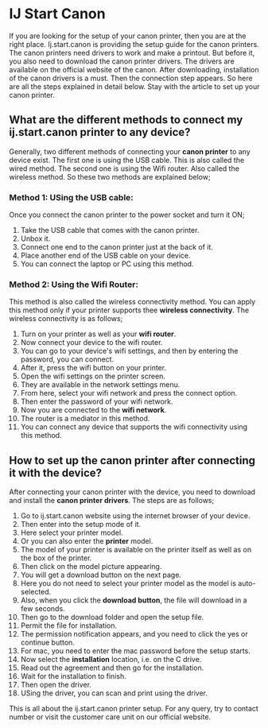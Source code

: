 
# IJ Start Canon

If you are looking for the setup of your canon printer, then you are at the right place. Ij.start.canon is providing the setup guide for the canon printers. The canon printers need drivers to work and make a printout. But before it, you also need to download the canon printer drivers. The drivers are available on the official website of the canon. After downloading, installation of the canon drivers is a must. Then the connection step appears. So here are all the steps explained in detail below. Stay with the article to set up your canon printer.

## What are the different methods to connect my ij.start.canon printer to any device?
Generally, two different methods of connecting your **canon printer** to any device exist. The first one is using the USB cable. This is also called the wired method. The second one is using the Wifi router. Also called the wireless method. So these two methods are explained below;
### Method 1: USing the USB cable:
Once you connect the canon printer to the power socket and turn it ON;
1. Take the USB cable that comes with the canon printer.
2. Unbox it.
3. Connect one end to the canon printer just at the back of it.
4. Place another end of the USB cable on your device.
5. You can connect the laptop or PC using this method.

### Method 2: Using the Wifi Router:
This method is also called the wireless connectivity method. You can apply this method only if your printer supports thee **wireless connectivity**. The wireless connectivity is as follows;

1. Turn on your printer as well as your **wifi router**.
2. Now connect your device to the wifi router.
3. You can go to your device's wifi settings, and then by entering the password, you can connect.
4. After it, press the wifi button on your printer.
5. Open the wifi settings on the printer screen.
6. They are available in the network settings menu.
7. From here, select your wifi network and press the connect option.
8. Then enter the password of your wifi network.
9. Now you are connected to the **wifi network**.
10. The router is a mediator in this method.
11. You can connect any device that supports the wifi connectivity using this method.

## How to set up the canon printer after connecting it with the device?
After connecting your canon printer with the device, you need to download and install the **canon printer drivers**. The steps are as follows;

1. Go to ij.start.canon website using the internet browser of your device.
2. Then enter into the setup mode of it.
3. Here select your printer model.
4. Or you can also enter the **printer** model.
5. The model of your printer is available on the printer itself as well as on the box of the printer.
6. Then click on the model picture appearing.
7. You will get a download button on the next page.
8. Here you do not need to select your printer model as the model is auto-selected.
9. Also, when you click the **download button**, the file will download in a few seconds.
10. Then go to the download folder and open the setup file.
11. Permit the file for installation.
12. The permission notification appears, and you need to click the yes or continue button.
13. For mac, you need to enter the mac password before the setup starts.
14. Now select the **installation** location, i.e. on the C drive.
15. Read out the agreement and then go for the installation.
16. Wait for the installation to finish.
17. Then open the driver.
18. USing the driver, you can scan and print using the driver.

This is all about the ij.start.canon printer setup. For any query, try to contact number or visit the customer care unit on our official website.
